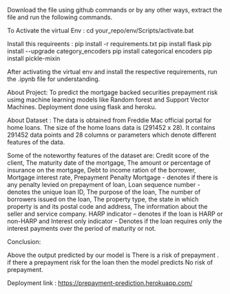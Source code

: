 Download the file using github commands or by any other ways, extract the file and run the following commands.

To Activate the virtual Env :
cd your_repo/env/Scripts/activate.bat

Install this requireents :
pip install -r requirements.txt
pip install flask
pip install --upgrade category_encoders
pip install categorical encoders
pip install pickle-mixin

After activating the virtual env and install the respective requirements, run the .ipynb file for understanding.

About Project:
To predict the mortgage backed securities prepayment risk usimg machine learning models like Random forest and Support Vector Machines. Deployment done using flask and heroku.

About Dataset :
The data is obtained from Freddie Mac official portal for home loans. The size of the home loans data is (291452 x 28). It contains 291452 data points and 28 columns or parameters which denote different features of the data.

Some of the noteworthy features of the dataset are:
Credit score of the client, The maturity date of the mortgage, The amount or percentage of insurance on the mortgage, Debt to income ration of the borrower, Mortgage interest rate, Prepayment Penalty Mortgage - denotes if there is any penalty levied on prepayment of loan, Loan sequence number - denotes the unique loan ID, The purpose of the loan, The number of borrowers issued on the loan, The property type, the state in which property is and its postal code and address, The information about the seller and service company. HARP indicator – denotes if the loan is HARP or non-HARP and Interest only indicator - Denotes if the loan requires only the interest
payments over the period of maturity or not.

Conclusion:

Above the output predicted by our model is There is a risk of prepayment . if there a prepayment risk for the loan then the model predicts No risk of prepayment.

Deployment link :
https://prepayment-prediction.herokuapp.com/
